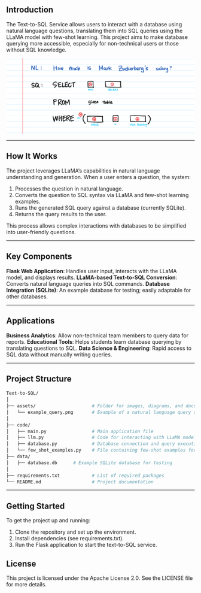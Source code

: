 ## Introduction
The Text-to-SQL Service allows users to interact with a database using natural language questions, translating them into SQL queries using the LLaMA model with few-shot learning. This project aims to make database querying more accessible, especially for non-technical users or those without SQL knowledge.

![NL to SQL](assets/22.png)

---
## How It Works

The project leverages LLaMA’s capabilities in natural language understanding and generation. When a user enters a question, the system:

1. Processes the question in natural language.
2. Converts the question to SQL syntax via LLaMA and few-shot learning examples.
3. Runs the generated SQL query against a database (currently SQLite).
4. Returns the query results to the user.
   
This process allows complex interactions with databases to be simplified into user-friendly questions.

---
## Key Components
**Flask Web Application**: Handles user input, interacts with the LLaMA model, and displays results.
**LLaMA-based Text-to-SQL Conversion**: Converts natural language queries into SQL commands.
**Database Integration (SQLite)**: An example database for testing; easily adaptable for other databases.

---
## Applications
**Business Analytics**: Allow non-technical team members to query data for reports.
**Educational Tools**: Helps students learn database querying by translating questions to SQL.
**Data Science & Engineering**: Rapid access to SQL data without manually writing queries.

---
## Project Structure
```perl
Text-to-SQL/
│
├── assets/                     # Folder for images, diagrams, and documentation
│   └── example_query.png       # Example of a natural language query and corresponding SQL
│
├── code/
│   ├── main.py                 # Main application file
│   ├── llm.py                  # Code for interacting with LLaMA model
│   ├── database.py             # Database connection and query execution
│   └── few_shot_examples.py    # File containing few-shot examples for SQL generation
├── data/
│   ├── database.db      # Example SQLite database for testing 
│
├── requirements.txt            # List of required packages
└── README.md                   # Project documentation
```
---

## Getting Started
To get the project up and running:

1. Clone the repository and set up the environment.
2. Install dependencies (see requirements.txt).
3. Run the Flask application to start the text-to-SQL service.

## License
This project is licensed under the Apache License 2.0. See the LICENSE file for more details.
